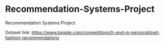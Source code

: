 # Recommendation-Systems-Project
Recommendation Systems Project

Dataset link: https://www.kaggle.com/competitions/h-and-m-personalized-fashion-recommendations
